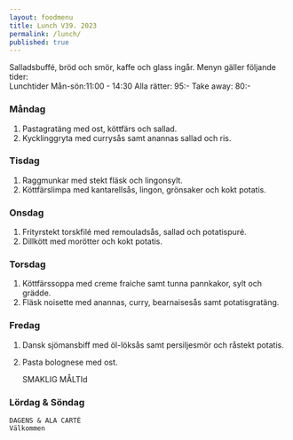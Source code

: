 ```yaml
---
layout: foodmenu
title: Lunch V39. 2023
permalink: /lunch/
published: true
---
```

Salladsbuffé, bröd och smör, kaffe och glass ingår.
Menyn gäller följande tider:  
Lunchtider  Mån-sön:11:00 - 14:30
Alla rätter: 95:- Take away: 80:-
                                
### Måndag

1. Pastagratäng med ost, köttfärs och sallad.
2. Kycklinggryta med currysås samt anannas sallad och ris.

### Tisdag
1. Raggmunkar med stekt fläsk och lingonsylt.
2. Köttfärslimpa med kantarellsås, lingon, grönsaker och kokt potatis.

### Onsdag
1. Frityrstekt torskfilé med remouladsås, sallad och potatispuré.
2. Dillkött med morötter och kokt potatis.

### Torsdag
1. Köttfärssoppa med creme fraiche samt tunna pannkakor, sylt och grädde. 
2. Fläsk noisette med anannas, curry, bearnaisesås samt potatisgratäng.

### Fredag  
1. Dansk sjömansbiff med öl-löksås samt persiljesmör och råstekt potatis.
2. Pasta bolognese med ost. 
 

     SMAKLIG MÅLTId
  
  ### Lördag & Söndag 
    DAGENS & ALA CARTÈ
    Välkommen
    
       
    

   
    
   
     
